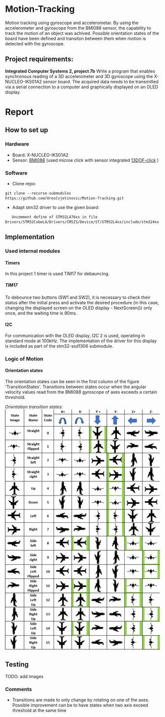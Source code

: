 # Motion-Tracking
Motion tracking using gyroscope and accelerometar.
By using the accelerometer and gyroscope from the BMI088 sensor, the capability to track the motion of an object was achived. Possible orientation states of the board have been defined and transiton between them when motion is detected with the gyroscope.

## Project requirements:
**Integrated Computer Systems 2, project 7b**
Write a program that enables synchronous reading of a 3D accelerometer and 3D gyroscope using the X-NUCLEO-IKS01A2 sensor board. The acquired data needs to be transmitted via a serial connection to a computer and graphically displayed on an OLED display.

 # Report 
 ## How to set up
 ### Hardware
 - Board: X-NUCLEO-IKS01A2
 - Sensor: [BMI088](https://www.bosch-sensortec.com/products/motion-sensors/imus/bmi088/) (used microe click with sensor integrated [13DOF-click](https://www.mikroe.com/13dof-click) )
 ### Software
 - Clone repo:
```
git clone --recurse-submodules https://github.com/UrosCvjetinovic/Motion-Tracking.git
```
 - Adapt stm32 driver to use the given board:
```
   Uncomment define of STM32L476xx in file Drivers/STM32CubeL4/Drivers/CMSIS/Device/ST/STM32L4xx/include/stm324xx.h:Line78
```
 
 ## Implementation
 
 ### Used internal modules
 
 #### Timers
 In this project 1 timer is used TIM17 for debauncing. 
 
 ##### TIM17
 To debounce two buttons (SW1 and SW2), it is necessary to check their status after the initial press and activate the desired procedure (in this case, changing the displayed screen on the OLED display - NextScreen()) only once, and the waiting time is 90ms.
 
 #### I2C
 For communication with the OLED display, I2C 2 is used, operating in standard mode at 100kHz. The implementation of the driver for this display is included as part of the stm32-ssd1306 submodule.
 
 ### Logic of Motion
 
 #### Orientation states
 The orientation states can be seen in the first column of the figure 'TransitionStates'. Transitions between states occur when the angular velocity values read from the BMI088 gyroscope of axes exceeds a certain threshold.
 
 *Orientation transition states:*\
 ![TransitionStates](https://github.com/UrosCvjetinovic/Motion-Tracking/blob/master/img/TransitionStates.png)
 
 ## Testing
 
 TODO: add images
 
 ### Comments
 - Transitions are made to only change by rotating on one of the axes. Possible improvement can be to have states when two axis exceed threshold at the same time
 
